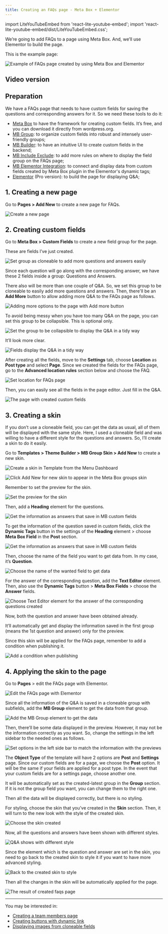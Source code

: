 ```yaml
---
title: Creating an FAQs page - Meta Box + Elementor
---
```


import LiteYouTubeEmbed from 'react-lite-youtube-embed';
import 'react-lite-youtube-embed/dist/LiteYouTubeEmbed.css';

We’re going to add FAQs to a page using Meta Box. And, we’ll use Elementor to build the page.

This is the example page:

![Example of FAQs page created by using Meta Box and Elementor](https://i.imgur.com/sjpQ1l7.png)

## Video version

<LiteYouTubeEmbed id='nGTT2Vl_t1U' />

## Preparation

We have a FAQs page that needs to have custom fields for saving the questions and corresponding answers for it. So we need these tools to do it:

* [Meta Box](https://metabox.io) to have the framework for creating custom fields. It’s free, and you can download it directly from wordpress.org.
* [MB Group](https://metabox.io/plugins/meta-box-group/): to organize custom fields into robust and intensely user-friendly groups;
* [MB Builder](https://metabox.io/plugins/meta-box-builder/): to have an intuitive UI to create custom fields in the backend;
* [MB Include Exclude](https://metabox.io/plugins/meta-box-include-exclude/): to add more rules on where to display the field group on the FAQs page;
* [MB Elementor Integration](https://metabox.io/plugins/mb-elementor-integrator/): to connect and display data from custom fields created by Meta Box plugin in the Elementor's dynamic tags;
* [Elementor](https://elementor.com/) (Pro version): to build the page for displaying Q&A;

## 1. Creating a new page

Go to **Pages > Add New** to create a new page for FAQs.

![Create a new page](https://i.imgur.com/1StiUwk.png)

## 2. Creating custom fields

Go to **Meta Box > Custom Fields** to create a new field group for the page.

These are fields I’ve just created.

![Set group as cloneable to add more questions and answers easily](https://i.imgur.com/2B95tfC.png)

Since each question will go along with the corresponding answer, we have these 2 fields inside a group: Questions and Answers.

There also will be more than one couple of Q&A. So, we set this group to be cloneable to easily add more questions and answers. Then, there'll be an **Add More** button to allow adding more Q&A to the FAQs page as follows.

![Adding more options to the page with Add more button](https://i.imgur.com/zn6ljsx.png)

To avoid being messy when you have too many Q&A on the page, you can set this group to be collapsible. This is optional only.

![Set the group to be collapsible to display the Q&A in a tidy way](https://i.imgur.com/2W0m7B3.png)

It’ll look more clear.

![Fields display the Q&A in a tidy way](https://i.imgur.com/UHecgu8.png)

After creating all the fields, move to the **Settings** tab, choose **Location** as **Post type** and select **Page**. Since we created the fields for the FAQs page, go to the **Advanced location rules** section below and choose the FAQ.

![Set location for FAQs page ](https://i.imgur.com/emaEfTi.png)

Then, you can easily see all the fields in the page editor. Just fill in the Q&A.

![The page with created custom fields ](https://i.imgur.com/DqQ2lHz.png)

## 3. Creating a skin

If you don’t use a cloneable field, you can get the data as usual, all of them will be displayed with the same style. Here, I used a cloneable field and was willing to have a different style for the questions and answers. So, I’ll create a skin to do it easily.

Go to **Templates > Theme Builder > MB Group Skin > Add New** to create a new skin.

![Create a skin in Template from the Menu Dashboard](https://i.imgur.com/UGJOh3h.png)

![Click Add New for new skin to appear in the Meta Box groups skin](https://i.imgur.com/bFZjnQZ.png)

Remember to set the preview for the skin.

![Set the preview for the skin](https://i.imgur.com/MisYHIc.png)

Then, add a **Heading** element for the questions.

![Get the information as answers that save in MB custom fields](https://i.imgur.com/v6KL4iO.png)

To get the information of the question saved in custom fields, click the **Dynamic Tags** button in the settings of the **Heading** element > choose **Meta Box Field** in the **Post** section.

![Get the information as answers that save in MB custom fields](https://i.imgur.com/t0i8CjF.png)

Then, choose the name of the field you want to get data from. In my case, it’s **Question**.

![Choose the name of the wanted field to get data ](https://i.imgur.com/0QQbvwK.png)

For the answer of the corresponding question, add the **Text Editor** element. Then, also use the **Dynamic Tags** button > **Meta Box Fields** > choose the **Answer** fields.

![Choose Text Editor element for the answer of the corresponding questions created ](https://i.imgur.com/nbwMXmw.png)

Now, both the question and answer have been obtained already.

It’ll automatically get and display the information saved in the first group (means the 1st question and answer) only for the preview.

Since this skin will be applied for the FAQs page, remember to add a condition when publishing it.

![Add a condition when publishing ](https://i.imgur.com/M1jOCwQ.png)

## 4. Applying the skin to the page

Go to **Pages** > edit the FAQs page with Elementor.

![Edit the FAQs page with Elementor](https://i.imgur.com/w57xWhG.png)

Since all the information of the Q&A is saved in a cloneable group with subfields, add the **MB Group** element to get the data from that group.

![Add the MB Group element to get the data](https://i.imgur.com/6BXDc6m.png)

Then, there’ll be some data displayed in the preview. However, it may not be the information correctly as you want. So, change the settings in the left sidebar to the needed ones as follows.

![Set options in the left side bar to match the information with the previews](https://i.imgur.com/XsfnVfl.png)

The **Object Type** of the template will have 2 options are **Post** and **Settings** page. Since our custom fields are for a page, we choose the **Post** option. It will be the same if your fields are applied for a post type. In the event that your custom fields are for a settings page, choose another one.

It will be automatically set as the created-latest group in the **Group** section. If it is not the group field you want, you can change them to the right one.

Then all the data will be displayed correctly, but there is no styling.

For styling, choose the skin that you’ve created in the **Skin** section. Then, it will turn to the new look with the style of the created skin.

![Choose the skin created](https://i.imgur.com/p655vfl.png)

Now, all the questions and answers have been shown with different styles.

![Q&A shows with different style](https://i.imgur.com/IVCVx89.png)

Since the element which is the question and answer are set in the skin, you need to go back to the created skin to style it if you want to have more advanced styling.

![Back to the created skin to style](https://i.imgur.com/wle2LFn.png)

Then all the changes in the skin will be automatically applied for the page.

![The result of created faqs page](https://i.imgur.com/sjpQ1l7.png)

------
You may be interested in:

* [Creating a team members page](https://docs.metabox.io/tutorials/create-team-members-page-meta-box-elementors/)
* [Creating buttons with dynamic link](https://docs.metabox.io/tutorials/create-buttons-dynamic-links/)
* [Displaying images from cloneable fields](https://docs.metabox.io/tutorials/display-images-from-cloneable-fields-meta-box-elementor/)

